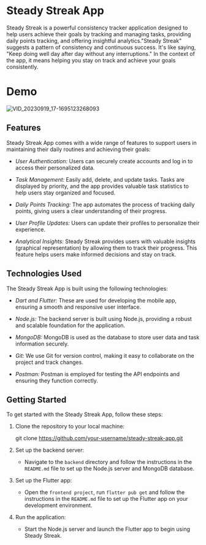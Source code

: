 # Steady Streak App
Steady Streak is a powerful consistency tracker application designed to help users achieve their goals by tracking and managing tasks, providing daily points tracking, and offering insightful analytics."Steady Streak" suggests a pattern of consistency and continuous success. It's like saying, "Keep doing well day after day without any interruptions." In the context of the app, it means helping you stay on track and achieve your goals consistently.

# Demo

![VID_20230919_17-1695123268093](https://github.com/Prathamkumar18/SteadyStreakFrontend/assets/96865753/a9eca9f3-4280-4ef3-9707-d76778a2165f)

## Features

Steady Streak App comes with a wide range of features to support users in maintaining their daily routines and achieving their goals:

- *User Authentication:* Users can securely create accounts and log in to access their personalized data.

- *Task Management:* Easily add, delete, and update tasks. Tasks are displayed by priority, and the app provides valuable task statistics to help users stay organized and focused.

- *Daily Points Tracking:* The app automates the process of tracking daily points, giving users a clear understanding of their progress.

- *User Profile Updates:* Users can update their profiles to personalize their experience.

- *Analytical Insights:* Steady Streak provides users with valuable insights (graphical representation) by allowing them to track their progress.  This feature helps users make informed decisions and stay on track.

## Technologies Used

The Steady Streak App is built using the following technologies:

- *Dart and Flutter:* These are used for developing the mobile app, ensuring a smooth and responsive user interface.

- *Node.js:* The backend server is built using Node.js, providing a robust and scalable foundation for the application.

- *MongoDB:* MongoDB is used as the database to store user data and task information securely.

- *Git:* We use Git for version control, making it easy to collaborate on the project and track changes.

- *Postman:* Postman is employed for testing the API endpoints and ensuring they function correctly.

## Getting Started

To get started with the Steady Streak App, follow these steps:

1. Clone the repository to your local machine:
   
   git clone https://github.com/your-username/steady-streak-app.git
   

2. Set up the backend server:
   - Navigate to the `backend` directory and follow the instructions in the `README.md` file to set up the Node.js server and MongoDB database.

3. Set up the Flutter app:
   - Open the `frontend project`, run `flutter pub get` and follow the instructions in the `README.md` file to set up the Flutter app on your development environment.

4. Run the application:
   - Start the Node.js server and launch the Flutter app to begin using Steady Streak.
